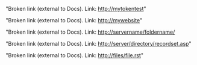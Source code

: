 "Broken link (external to Docs).
 Link: [http://mytokentest](http://mytokentest/)"

"Broken link (external to Docs).
 Link: [http://mywebsite](http://mywebsite/)"

"Broken link (external to Docs).
 Link: [http://servername/foldername/](http://servername/foldername/)

"Broken link (external to Docs).
 Link: [http://server/directory/recordset.asp](http://server/directory/recordset.asp)"

"Broken link (external to Docs).
 Link: [http://files/file.rst](http://files/file.rst)"
